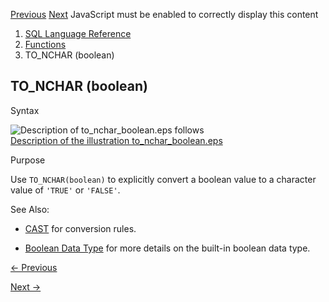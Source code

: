 [Previous](TO_MULTI_BYTE.md) [Next](TO_NCHAR-character.md) JavaScript must
be enabled to correctly display this content

  1. [SQL Language Reference ](index.md)
  2. [Functions](Functions.md)
  3. TO_NCHAR (boolean)

## TO_NCHAR (boolean)

Syntax

  

![Description of to_nchar_boolean.eps
follows](https://docs.oracle.com/en/database/oracle/oracle-database/23/sqlrf/img/to_nchar_boolean.gif)  
[Description of the illustration
to_nchar_boolean.eps](img_text/to_nchar_boolean.md)

  

Purpose

Use `TO_NCHAR(boolean)` to explicitly convert a boolean value to a character
value of `'TRUE'` or `'FALSE'`.

See Also:

  * [CAST](CAST.md#GUID-5A70235E-1209-4281-8521-B94497AAEF75) for conversion rules. 

  * [Boolean Data Type](Data-Types.md#GUID-285FFCA8-390D-4FA9-9A51-47B84EF5F83A) for more details on the built-in boolean data type. 


[← Previous](TO_MULTI_BYTE.md)

[Next →](TO_NCHAR-character.md)
